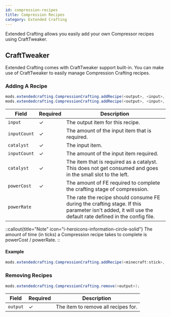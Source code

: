 ```yaml
---
id: compression-recipes
title: Compression Recipes
category: Extended Crafting
---
```


Extended Crafting allows you easily add your own Compressor recipes using CraftTweaker.

## CraftTweaker

Extended Crafting comes with CraftTweaker support built-in. You can make use of CraftTweaker to easily manage Compression Crafting recipes.

### Adding A Recipe

```java
mods.extendedcrafting.CompressionCrafting.addRecipe(<output>, <input>, inputCount, <catalyst>, powerCost);    
mods.extendedcrafting.CompressionCrafting.addRecipe(<output>, <input>, inputCount, <catalyst>, powerCost, powerRate);
```

| Field        | Required | Description                                                                                                                                               |
|--------------|----------|-----------------------------------------------------------------------------------------------------------------------------------------------------------|
| `input`      | ✓        | The output item for this recipe.                                                                                                                          |
| `inputCount` | ✓        | The amount of the input item that is required.                                                                                                            |
| `catalyst`   | ✓        | The input item.                                                                                                                                           |
| `inputCount` | ✓        | The amount of the input item required.                                                                                                                    |
| `catalyst`   | ✓        | The item that is required as a catalyst. This does not get consumed and goes in the small slot to the left.                                               |
| `powerCost`  | ✓        | The amount of FE required to complete the crafting stage of compression.                                                                                  |
| `powerRate`  |          | The rate the recipe should consume FE during the crafting stage.  If this parameter isn't added, it will use the default rate defined in the config file. |

::callout{title="Note" icon="i-heroicons-information-circle-solid"}
The amount of time (in ticks) a Compression recipe takes to complete is powerCost / powerRate.
::

#### Example

```java
mods.extendedcrafting.CompressionCrafting.addRecipe(<minecraft:stick>, <minecraft:apple>, 50000, <minecraft:cobblestone>, 2000000, 200);
```

### Removing Recipes

```java
mods.extendedcrafting.CompressionCrafting.remove(<output>);
```

| Field    | Required | Description                         |
|----------|----------|-------------------------------------|
| `output` | ✓        | The item to remove all recipes for. |
